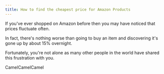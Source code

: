 ```yaml
---
title: How to find the cheapest price for Amazon Products
---
```


If you've ever shopped on Amazon before then you may have noticed that prices fluctuate often.

In fact, there's nothing worse than going to buy an item and discovering it's gone up by about 15% overnight.

Fortunately, you're not alone as many other people in the world have shared this frustration with you.

CamelCamelCamel